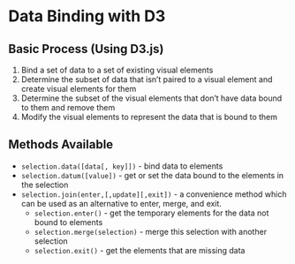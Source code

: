 # Data Binding with D3

## Basic Process (Using D3.js)

1. Bind a set of data to a set of existing visual elements
2. Determine the subset of data that isn’t paired to a visual element and create visual elements for them
3. Determine the subset of the visual elements that don’t have data bound to them and remove them
4. Modify the visual elements to represent the data that is bound to them

## Methods Available

* `selection.data([data[, key]])` - bind data to elements
* `selection.datum([value])` - get or set the data bound to the elements in the selection
* `selection.join(enter,[,update][,exit])` - a convenience method which can be used as an alternative to enter, merge, and exit.
  * `selection.enter()` - get the temporary elements for the data not bound to elements
  * `selection.merge(selection)` - merge this selection with another selection
  * `selection.exit()` - get the elements that are missing data
